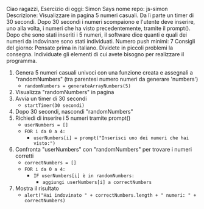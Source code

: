 <!------------------------
    CONSEGNA ESERCIZIO
------------------------->
Ciao ragazzi,
Esercizio di oggi: Simon Says
nome repo: js-simon
Descrizione: Visualizzare in pagina 5 numeri casuali. Da lì parte un timer di 30 secondi. Dopo 30 secondi i numeri scompaiono e l'utente deve inserire, uno alla volta, i numeri che ha visto precedentemente, tramite il prompt(). Dopo che sono stati inseriti i 5 numeri, il software dice quanti e quali dei numeri da indovinare sono stati individuati.
Numero push minimi: 7
Consigli del giorno:
Pensate prima in italiano.
Dividete in piccoli problemi la consegna.
Individuate gli elementi di cui avete bisogno per realizzare il programma.



<!-------------------
    PSEUDO-CODICE
-------------------->
1.  Genera 5 numeri casuali univoci con una funzione creata e assegnali a "randomNumbers"
    (tra parentesi numero numeri da generare 'numbers')
    - `randomNumbers = generateArrayNumbers(5)`
2.  Visualizza "randomNumbers" in pagina
3.  Avvia un timer di 30 secondi
    - `startTimer(30 secondi)`
4.  Dopo 30 secondi, nascondi "randomNumbers"
5.  Richiedi di inserire i 5 numeri tramite prompt()
    - `userNumbers = []`
    - `FOR i da 0 a 4:`
        - `userNumbers[i] = prompt("Inserisci uno dei numeri che hai visto:")`
6.  Confronta "userNumbers" con "randomNumbers" per trovare i numeri corretti
    - `correctNumbers = []`
    - `FOR i da 0 a 4:`
        - `IF userNumbers[i] è in randomNumbers:`
            - `aggiungi userNumbers[i] a correctNumbers`
7.  Mostra il risultato
    - `alert("Hai indovinato " + correctNumbers.length + " numeri: " + correctNumbers)`